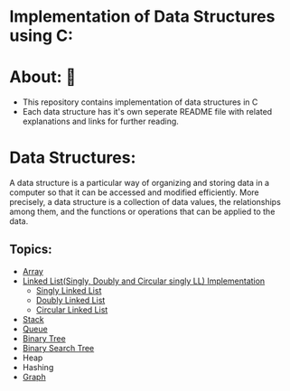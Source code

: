 # Implementation of Data Structures using C:
# About: 🚀
* This repository contains implementation of data structures in C
* Each data structure has it's own seperate README file with related explanations and links for further reading.<br>


# Data Structures:
<p>A data structure is a particular way of organizing and storing data in a computer so that it can be accessed and modified efficiently. More precisely, a data structure is a collection of data values, the relationships among them, and the functions or operations that can be applied to the data.</p>

## Topics:
* [Array](https://github.com/Kranthi-Guribilli/DS-Implementations-C/blob/main/1-Array.md)
* [Linked List(Singly, Doubly and Circular singly LL) Implementation](https://github.com/Kranthi-Guribilli/DS-Implementations-C/blob/main/2-Linked%20List.md)
  * [Singly Linked List](https://github.com/Kranthi-Guribilli/DS-Implementations-C/blob/main/SinglyLL.md)
  * [Doubly Linked List]()
  * [Circular Linked List]()
* [Stack](https://github.com/Kranthi-Guribilli/DS-Implementations-C/blob/main/3-Stack.md)
* [Queue](https://github.com/Kranthi-Guribilli/DS-Implementations-C/blob/main/4-Queue.md)
* [Binary Tree](https://github.com/Kranthi-Guribilli/DS-Implementations-C/blob/main/5-BinaryTree.md)
* [Binary Search Tree](https://github.com/Kranthi-Guribilli/DS-Implementations-C/blob/main/6-BST.md)
* Heap
* Hashing
* [Graph](https://github.com/Kranthi-Guribilli/DS-Implementations-C/blob/main/9-Graph.md)
